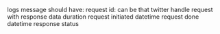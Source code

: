 logs message should have:
request id: can be that twitter handle
request with response data duration
request initiated datetime
request done datetime
response status